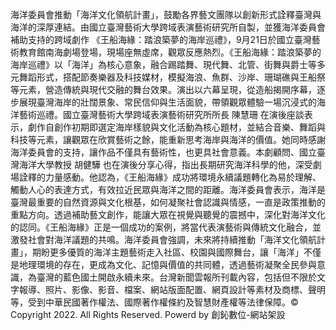 海洋委員會推動「海洋文化領航計畫」，鼓勵各界藝文團隊以創新形式詮釋臺灣與海洋的深厚連結。由國立臺灣藝術大學跨域表演藝術研究所自製，並獲海洋委員會補助支持的跨域劇作 《王船海緣：踏浪築夢的海岸巡禮》，9月21日於國立臺灣藝術教育館南海劇場登場，現場座無虛席，觀眾反應熱烈。《王船海緣：踏浪築夢的海岸巡禮》以「海洋」為核心意象，融合踢踏舞、現代舞、北管、街舞與爵士等多元舞蹈形式，搭配節奏樂器及科技媒材，模擬海浪、魚群、沙岸、珊瑚礁與王船祭等元素，營造傳統與現代交融的舞台效果。演出以六幕呈現，從造船揭開序幕，逐步展現臺灣海岸的壯闊景象、常民信仰與生活面貌，帶領觀眾體驗一場沉浸式的海洋藝術巡禮。國立臺灣藝術大學跨域表演藝術研究所所長 陳慧珊 在演後座談表示，劇作自創作初期即選定海岸樣貌與文化活動為核心題材，並結合音樂、舞蹈與科技等元素，讓觀眾在欣賞藝術之餘，能重新思考海岸與海洋的價值。她同時感謝海洋委員會的支持，讓作品不僅具有藝術性，也更具社會意義。本劇顧問、國立臺灣海洋大學教授 胡健驊 也在演後分享心得，指出長期研究海洋科學的他，深受劇場詮釋的力量感動。他認為，《王船海緣》成功將環境永續議題轉化為易於理解、觸動人心的表達方式，有效拉近民眾與海洋之間的距離。海洋委員會表示，海洋是臺灣最重要的自然資源與文化根基，如何凝聚社會認識與情感，一直是政策推動的重點方向。透過補助藝文創作，能讓大眾在視覺與聽覺的震撼中，深化對海洋文化的認同。《王船海緣》正是一個成功的案例，將當代表演藝術與傳統文化融合，並激發社會對海洋議題的共鳴。海洋委員會強調，未來將持續推動「海洋文化領航計畫」，期盼更多優質的海洋主題藝術走入社區、校園與國際舞台，讓「海洋」不僅是地理環境的存在，更成為文化、記憶與價值的共同體，透過藝術凝聚全民參與意識，為臺灣的藍色國土開啟永續未來。台灣新聞雲報所刊載內容，包括但不限於文字報導、照片、影像、影音、檔案、網站版面配置、網頁設計等素材及商標、聲明等，受到中華民國著作權法、國際著作權條約及智慧財產權等法律保障。© Copyright 2022. All Rights Reserved. Powerd by 創鈊數位-網站架設